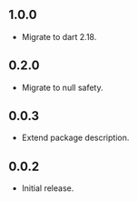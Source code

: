 ## 1.0.0
  - Migrate to dart 2.18.

## 0.2.0

  - Migrate to null safety.

## 0.0.3

  - Extend package description.

## 0.0.2

  - Initial release.
